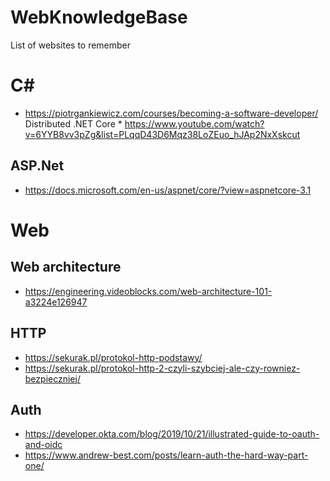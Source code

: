 # WebKnowledgeBase
List of websites to remember

# C#
* https://piotrgankiewicz.com/courses/becoming-a-software-developer/
Distributed .NET Core * https://www.youtube.com/watch?v=6YYB8vv3pZg&list=PLqqD43D6Mqz38LoZEuo_hJAp2NxXskcut
## ASP.Net 
* https://docs.microsoft.com/en-us/aspnet/core/?view=aspnetcore-3.1


# Web
## Web architecture
* https://engineering.videoblocks.com/web-architecture-101-a3224e126947
## HTTP
* https://sekurak.pl/protokol-http-podstawy/
* https://sekurak.pl/protokol-http-2-czyli-szybciej-ale-czy-rowniez-bezpieczniej/
## Auth
* https://developer.okta.com/blog/2019/10/21/illustrated-guide-to-oauth-and-oidc
* https://www.andrew-best.com/posts/learn-auth-the-hard-way-part-one/
